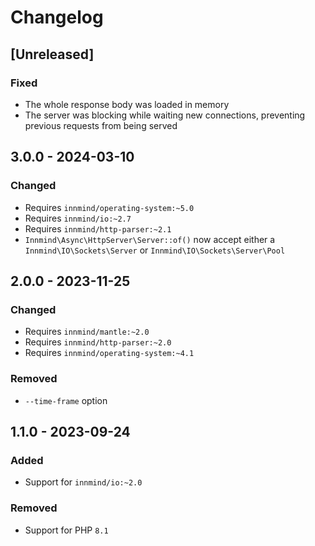 # Changelog

## [Unreleased]

### Fixed

- The whole response body was loaded in memory
- The server was blocking while waiting new connections, preventing previous requests from being served

## 3.0.0 - 2024-03-10

### Changed

- Requires `innmind/operating-system:~5.0`
- Requires `innmind/io:~2.7`
- Requires `innmind/http-parser:~2.1`
- `Innmind\Async\HttpServer\Server::of()` now accept either a `Innmind\IO\Sockets\Server` or `Innmind\IO\Sockets\Server\Pool`

## 2.0.0 - 2023-11-25

### Changed

- Requires `innmind/mantle:~2.0`
- Requires `innmind/http-parser:~2.0`
- Requires `innmind/operating-system:~4.1`

### Removed

- `--time-frame` option

## 1.1.0 - 2023-09-24

### Added

- Support for `innmind/io:~2.0`

### Removed

- Support for PHP `8.1`
